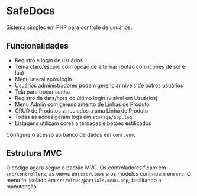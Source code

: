 # SafeDocs

Sistema simples em PHP para controle de usuários.

## Funcionalidades
- Registro e login de usuários
- Tema claro/escuro com opção de alternar (botão com ícones de sol e lua)
- Menu lateral após login
- Usuários administradores podem gerenciar níveis de outros usuários
- Tela para trocar senha
- Registro da data/hora do último login (visível em Usuários)
- Menu Admin com gerenciamento de Linhas de Produto
- CRUD de Produtos vinculados a uma Linha de Produto
- Todas as ações geram logs em `storage/app.log`
- Listagens utilizam cores alternadas e botões estilizados

Configure o acesso ao banco de dados em `conf.env`.

## Estrutura MVC
O código agora segue o padrão MVC. Os controladores ficam em `src/controllers`, as
views em `src/views` e os modelos continuam em `src`. O menu foi isolado em
`src/views/partials/menu.php`, facilitando a manutenção.
